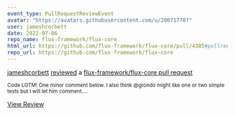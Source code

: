 ```yaml
---
event_type: PullRequestReviewEvent
avatar: "https://avatars.githubusercontent.com/u/20071770?"
user: jameshcorbett
date: 2022-07-06
repo_name: flux-framework/flux-core
html_url: https://github.com/flux-framework/flux-core/pull/4385#pullrequestreview-1028845264
repo_url: https://github.com/flux-framework/flux-core
---
```


<a href='https://github.com/jameshcorbett' target='_blank'>jameshcorbett</a> <a href='https://github.com/flux-framework/flux-core/pull/4385#pullrequestreview-1028845264' target='_blank'>reviewed</a> a <a href='https://github.com/flux-framework/flux-core/pull/4385' target='_blank'>flux-framework/flux-core pull request</a>

<small>Code LGTM! One minor comment below. I also think @grondo might like one or two simple tests but I will let him comment....</small>

<a href='https://github.com/flux-framework/flux-core/pull/4385#pullrequestreview-1028845264' target='_blank'>View Review</a>